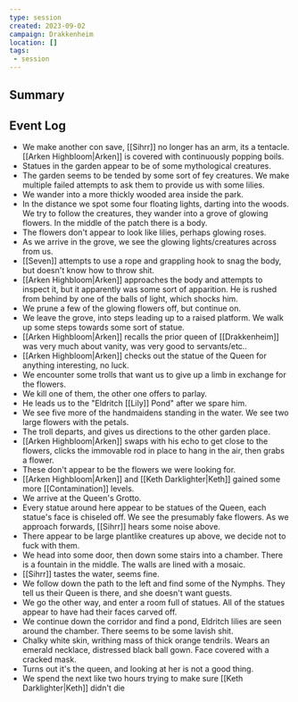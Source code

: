 ```yaml
---
type: session
created: 2023-09-02
campaign: Drakkenheim
location: []
tags:
 - session
---
```



## Summary

## Event Log

- We make another con save, [[Sihrr]] no longer has an arm, its a tentacle. [[Arken Highbloom|Arken]] is covered with continuously popping boils.
- Statues in the garden appear to be of some mythological creatures.
- The garden seems to be tended by some sort of fey creatures. We make multiple failed attempts to ask them to provide us with some lilies.
- We wander into a more thickly wooded area inside the park.
- In the distance we spot some four floating lights, darting into the woods. We try to follow the creatures, they wander into a grove of glowing flowers. In the middle of the patch there is a body.
- The flowers don't appear to look like lilies, perhaps glowing roses.
- As we arrive in the grove, we see the glowing lights/creatures across from us.
- [[Seven]] attempts to use a rope and grappling hook to snag the body, but doesn't know how to throw shit.
- [[Arken Highbloom|Arken]] approaches the body and attempts to inspect it, but it apparently was some sort of apparition. He is rushed from behind by one of the balls of light, which shocks him.
- We prune a few of the glowing flowers off, but continue on.
- We leave the grove, into steps leading up to a raised platform. We walk up some steps towards some sort of statue.
- [[Arken Highbloom|Arken]] recalls the prior queen of [[Drakkenheim]] was very much about vanity, was very good to servants/etc..
- [[Arken Highbloom|Arken]] checks out the statue of the Queen for anything interesting, no luck.
- We encounter some trolls that want us to give up a limb in exchange for the flowers.
- We kill one of them, the other one offers to parlay.
- He leads us to the "Eldritch [[Lily]] Pond" after we spare him.
- We see five more of the handmaidens standing in the water. We see two large flowers with the petals.
- The troll departs, and gives us directions to the other garden place.
- [[Arken Highbloom|Arken]] swaps with his echo to get close to the flowers, clicks the immovable rod in place to hang in the air, then grabs a flower. 
- These don't appear to be the flowers we were looking for.
- [[Arken Highbloom|Arken]] and [[Keth Darklighter|Keth]] gained some more [[Contamination]] levels.
- We arrive at the Queen's Grotto.
- Every statue around here appear to be statues of the Queen, each statue's face is chiseled off. We see the presumably fake flowers. As we approach forwards, [[Sihrr]] hears some noise above.
- There appear to be large plantlike creatures up above, we decide not to fuck with them.
- We head into some door, then down some stairs into a chamber. There is a fountain in the middle. The walls are lined with a mosaic.
- [[Sihrr]] tastes the water, seems fine.
- We follow down the path to the left and find some of the Nymphs. They tell us their Queen is there, and she doesn't want guests.
- We go the other way, and enter a room full of statues. All of the statues appear to have had their faces carved off.
- We continue down the corridor and find a pond, Eldritch lilies are seen around the chamber. There seems to be some lavish shit.
- Chalky white skin, writhing mass of thick orange tendrils. Wears an emerald necklace, distressed black ball gown. Face covered with a cracked mask.
- Turns out it's the queen, and looking at her is not a good thing.
- We spend the next like two hours trying to make sure [[Keth Darklighter|Keth]] didn't die
